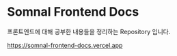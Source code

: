 # Somnal Frontend Docs

프론트엔드에 대해 공부한 내용들을 정리하는 Repository 입니다.

https://somnal-frontend-docs.vercel.app
